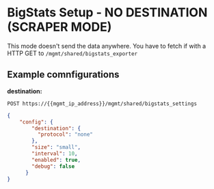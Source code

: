 # BigStats Setup - NO DESTINATION (SCRAPER MODE)

This mode doesn't send the data anywhere. You have to fetch if with a HTTP GET to `/mgmt/shared/bigstats_exporter`

## Example comnfigurations

**destination:**

`POST https://{{mgmt_ip_address}}/mgmt/shared/bigstats_settings`

```json
{
    "config": {
        "destination": {
          "protocol": "none"
        },
        "size": "small",
        "interval": 10,
        "enabled": true,
        "debug": false
      }
}
```